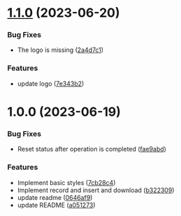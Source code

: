 # [1.1.0](https://github.com/b-yp/logseq-audio-memo/compare/v1.0.0...v1.1.0) (2023-06-20)


### Bug Fixes

* The logo is missing ([2a4d7c1](https://github.com/b-yp/logseq-audio-memo/commit/2a4d7c1f22fb385deb60af37fae0df7c8a913ce7))


### Features

* update logo ([7e343b2](https://github.com/b-yp/logseq-audio-memo/commit/7e343b2f3c0c9803a06c618a5f2708ac0bc66508))

# 1.0.0 (2023-06-19)


### Bug Fixes

* Reset status after operation is completed ([fae9abd](https://github.com/b-yp/logseq-audio-memo/commit/fae9abd67dd06281d3a81b3c0c87749a5596f909))


### Features

* Implement basic styles ([7cb28c4](https://github.com/b-yp/logseq-audio-memo/commit/7cb28c4fdf4a37877eb5a5059d189b6e2047f6fc))
* Implement record and insert and download ([b322309](https://github.com/b-yp/logseq-audio-memo/commit/b322309174c995915dae98306ec29b1c3db7d543))
* update readme ([0646af9](https://github.com/b-yp/logseq-audio-memo/commit/0646af974f2570ba12fee42f352bc411b63836b4))
* update README ([a051273](https://github.com/b-yp/logseq-audio-memo/commit/a051273c3fc89409771ffef9ac269805b61b8e36))

